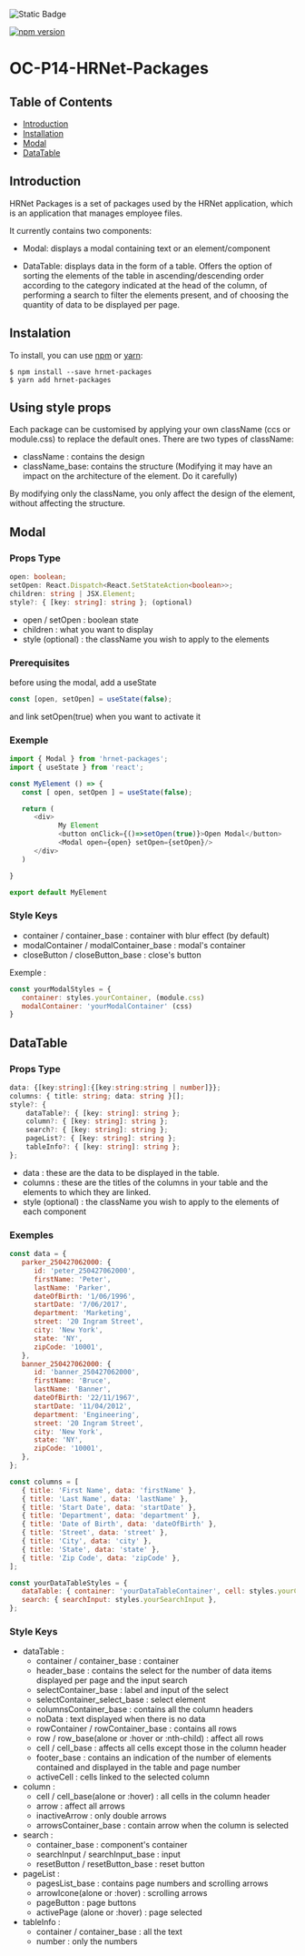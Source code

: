 ![Static Badge](https://img.shields.io/badge/Author-Collin_R%C3%A9mi-blue)

[![npm version](https://badge.fury.io/js/hrnet-packages.svg)](https://badge.fury.io/js/hrnet-packages)

# OC-P14-HRNet-Packages

## Table of Contents

-  [Introduction](#introduction)
-  [Installation](#installation)
-  [Modal](#modal)
-  [DataTable](#datatable)

## Introduction

HRNet Packages is a set of packages used by the HRNet application, which is an application that manages employee files.

It currently contains two components:

-  Modal: displays a modal containing text or an element/component

-  DataTable: displays data in the form of a table. Offers the option of sorting the elements of the table in ascending/descending order according to the category indicated at the head of the column, of performing a search to filter the elements present, and of choosing the quantity of data to be displayed per page.

## Instalation

To install, you can use [npm](https://npmjs.org/) or [yarn](https://yarnpkg.com):

    $ npm install --save hrnet-packages
    $ yarn add hrnet-packages

## Using style props

Each package can be customised by applying your own className (ccs or module.css) to replace the default ones. There are two types of className:

-  className : contains the design
-  className_base: contains the structure (Modifying it may have an impact on the architecture of the element. Do it carefully)

By modifying only the className, you only affect the design of the element, without affecting the structure.

## Modal

### Props Type

```ts
open: boolean;
setOpen: React.Dispatch<React.SetStateAction<boolean>>;
children: string | JSX.Element;
style?: { [key: string]: string }; (optional)
```

-  open / setOpen : boolean state
-  children : what you want to display
-  style (optional) : the className you wish to apply to the elements

### Prerequisites

before using the modal, add a useState

```js
const [open, setOpen] = useState(false);
```

and link setOpen(true) when you want to activate it

### Exemple

```js
import { Modal } from 'hrnet-packages';
import { useState } from 'react';

const MyElement () => {
   const [ open, setOpen ] = useState(false);

   return (
      <div>
            My Element
            <button onClick={()=>setOpen(true)}>Open Modal</button>
            <Modal open={open} setOpen={setOpen}/>
      </div>
   )

}

export default MyElement
```

### Style Keys

-  container / container_base : container with blur effect (by default)
-  modalContainer / modalContainer_base : modal's container
-  closeButton / closeButton_base : close's button

Exemple :

```js
const yourModalStyles = {
   container: styles.yourContainer, (module.css)
   modalContainer: 'yourModalContainer' (css)
}
```

## DataTable

### Props Type

```ts
data: {[key:string]:{[key:string:string | number]}};
columns: { title: string; data: string }[];
style?: {
    dataTable?: { [key: string]: string };
    column?: { [key: string]: string };
    search?: { [key: string]: string };
    pageList?: { [key: string]: string };
    tableInfo?: { [key: string]: string };
};
```

-  data : these are the data to be displayed in the table.
-  columns : these are the titles of the columns in your table and the elements to which they are linked.
-  style (optional) : the className you wish to apply to the elements of each component

### Exemples

```js
const data = {
   parker_250427062000: {
      id: 'peter_250427062000',
      firstName: 'Peter',
      lastName: 'Parker',
      dateOfBirth: '1/06/1996',
      startDate: '7/06/2017',
      department: 'Marketing',
      street: '20 Ingram Street',
      city: 'New York',
      state: 'NY',
      zipCode: '10001',
   },
   banner_250427062000: {
      id: 'banner_250427062000',
      firstName: 'Bruce',
      lastName: 'Banner',
      dateOfBirth: '22/11/1967',
      startDate: '11/04/2012',
      department: 'Engineering',
      street: '20 Ingram Street',
      city: 'New York',
      state: 'NY',
      zipCode: '10001',
   },
};
```

```js
const columns = [
   { title: 'First Name', data: 'firstName' },
   { title: 'Last Name', data: 'lastName' },
   { title: 'Start Date', data: 'startDate' },
   { title: 'Department', data: 'department' },
   { title: 'Date of Birth', data: 'dateOfBirth' },
   { title: 'Street', data: 'street' },
   { title: 'City', data: 'city' },
   { title: 'State', data: 'state' },
   { title: 'Zip Code', data: 'zipCode' },
];
```

```js
const yourDataTableStyles = {
   dataTable: { container: 'yourDataTableContainer', cell: styles.yourCell },
   search: { searchInput: styles.yourSearchInput },
};
```

### Style Keys

-  dataTable :
   -  container / container_base : container
   -  header_base : contains the select for the number of data items displayed per page and the input search
   -  selectContainer_base : label and input of the select
   -  selectContainer_select_base : select element
   -  columnsContainer_base : contains all the column headers
   -  noData : text displayed when there is no data
   -  rowContainer / rowContainer_base : contains all rows
   -  row / row_base(alone or :hover or :nth-child) : affect all rows
   -  cell / cell_base : affects all cells except those in the column header
   -  footer_base : contains an indication of the number of elements contained and displayed in the table and page number
   -  activeCell : cells linked to the selected column
-  column :
   -  cell / cell_base(alone or :hover) : all cells in the column header
   -  arrow : affect all arrows
   -  inactiveArrow : only double arrows
   -  arrowsContainer_base : contain arrow when the column is selected
-  search :
   -  container_base : component's container
   -  searchInput / searchInput_base : input
   -  resetButton / resetButton_base : reset button
-  pageList :
   -  pagesList_base : contains page numbers and scrolling arrows
   -  arrowIcone(alone or :hover) : scrolling arrows
   -  pageButton : page buttons
   -  activePage (alone or :hover) : page selected
-  tableInfo :
   -  container / container_base : all the text
   -  number : only the numbers

